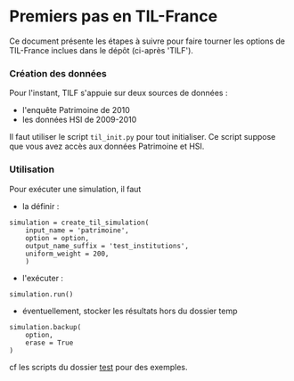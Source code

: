 # Premiers pas en TIL-France

Ce document présente les étapes à suivre pour faire tourner les options de TIL-France
inclues dans le dépôt (ci-après 'TILF').

### Création des données

Pour l'instant, TILF s'appuie sur deux sources de données :
- l'enquête Patrimoine de 2010
- les données HSI de 2009-2010

Il faut utiliser le script `til_init.py` pour tout initialiser. Ce script suppose que vous avez accès aux données Patrimoine et HSI.
### Utilisation

Pour exécuter une simulation, il faut

* la définir :

```
simulation = create_til_simulation(
    input_name = 'patrimoine',
    option = option,
    output_name_suffix = 'test_institutions',
    uniform_weight = 200,
    )
```

* l'exécuter :

```
simulation.run()
```

* éventuellement, stocker les résultats hors du dossier temp

```
simulation.backup(
    option,
    erase = True
)
```

cf les scripts du dossier [test](../til_france/tests) pour des exemples.
